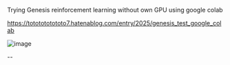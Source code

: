 Trying Genesis reinforcement learning without own GPU using google colab

https://tototototototo7.hatenablog.com/entry/2025/genesis_test_google_colab

![image](https://github.com/user-attachments/assets/b2c0ff3d-867c-41fa-8260-ad680785c31c)

--

